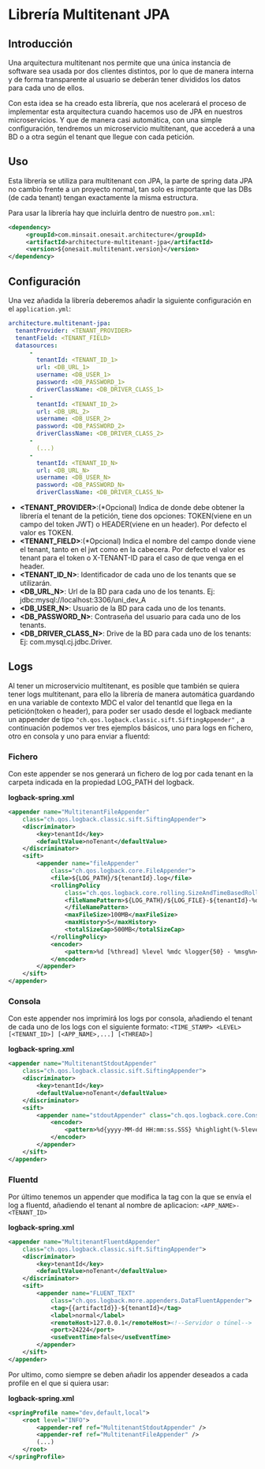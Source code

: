 # Librería Multitenant JPA

## Introducción

Una arquitectura multitenant nos permite que una única instancia de software sea usada por dos clientes distintos, por lo que de manera interna y de forma transparente al usuario se deberán tener divididos los datos para cada uno de ellos.

Con esta idea se ha creado esta librería, que nos acelerará el proceso de implementar esta arquitectura cuando hacemos uso de JPA en nuestros microservicios. Y que de manera casi automática, con una simple configuración, tendremos un microservicio multitenant, que accederá a una BD o a otra según el tenant que llegue con cada petición.

## Uso

Esta librería se utiliza para multitenant con JPA, la parte de spring data JPA no cambio frente a un proyecto normal, tan solo es importante que las DBs (de cada tenant) tengan exactamente la misma estructura.

Para usar la librería hay que incluirla dentro de nuestro `pom.xml`:

```xml
<dependency>
     <groupId>com.minsait.onesait.architecture</groupId>
     <artifactId>architecture-multitenant-jpa</artifactId>
     <version>${onesait.multitenant.version}</version>
</dependency>
```

## Configuración

Una vez añadida la librería deberemos añadir la siguiente configuración en el `application.yml`:

```yaml
architecture.multitenant-jpa:
  tenantProvider: <TENANT_PROVIDER>
  tenantField: <TENANT_FIELD>
  datasources: 
      -
        tenantId: <TENANT_ID_1>
        url: <DB_URL_1>
        username: <DB_USER_1>
        password: <DB_PASSWORD_1>
        driverClassName: <DB_DRIVER_CLASS_1>
      -
        tenantId: <TENANT_ID_2>
        url: <DB_URL_2>
        username: <DB_USER_2>
        password: <DB_PASSWORD_2>
        driverClassName: <DB_DRIVER_CLASS_2>
      -
        (...)
      -
        tenantId: <TENANT_ID_N>
        url: <DB_URL_N>
        username: <DB_USER_N>
        password: <DB_PASSWORD_N>
        driverClassName: <DB_DRIVER_CLASS_N>
```

* **<TENANT_PROVIDER>**:(*Opcional) Indica de donde debe obtener la librería el tenant de la petición, tiene dos opciones: TOKEN(viene en un campo del token JWT) o HEADER(viene en un header). Por defecto el valor es TOKEN.
* **<TENANT_FIELD>**:(*Opcional) Indica el nombre del campo donde viene el tenant, tanto en el jwt como en la cabecera. Por defecto el valor es tenant para el token o X-TENANT-ID para el caso de que venga en el header.
* **<TENANT_ID_N>**: Identificador de cada uno de los tenants que se utilizarán.
* **<DB_URL_N>**: Url de la BD para cada uno de los tenants. Ej: jdbc:mysql://localhost:3306/uni_dev_A
* **<DB_USER_N>**: Usuario de la BD para cada uno de los tenants.
* **<DB_PASSWORD_N>**: Contraseña del usuario para cada uno de los tenants.
* **<DB_DRIVER_CLASS_N>**: Drive de la BD para cada uno de los tenants: Ej: com.mysql.cj.jdbc.Driver.

## Logs
Al tener un microservicio multitenant, es posible que también se quiera tener logs multitenant, para ello la librería de manera automática guardando en una variable de contexto MDC el valor del tenantId que llega en la petición(token o header), para poder ser usado desde el logback mediante un appender de tipo `"ch.qos.logback.classic.sift.SiftingAppender"` , a continuación podemos ver tres ejemplos básicos, uno para logs en fichero, otro en consola y uno para enviar a fluentd:

### Fichero
Con este appender se nos generará un fichero de log por cada tenant en la carpeta indicada en la propiedad LOG_PATH del logback.

**logback-spring.xml**
```xml
<appender name="MultitenantFileAppender"
    class="ch.qos.logback.classic.sift.SiftingAppender">
    <discriminator>
        <key>tenantId</key>
        <defaultValue>noTenant</defaultValue>
    </discriminator>
    <sift>
        <appender name="fileAppender"
            class="ch.qos.logback.core.FileAppender">
            <file>${LOG_PATH}/${tenantId}.log</file>
            <rollingPolicy
                class="ch.qos.logback.core.rolling.SizeAndTimeBasedRollingPolicy">
                <fileNamePattern>${LOG_PATH}/${LOG_FILE}-${tenantId}-%d{yyyy-MM-dd}-${PID}_%i.log
                </fileNamePattern>
                <maxFileSize>100MB</maxFileSize>
                <maxHistory>5</maxHistory>
                <totalSizeCap>500MB</totalSizeCap>
            </rollingPolicy>
            <encoder>
                <pattern>%d [%thread] %level %mdc %logger{50} - %msg%n</pattern>
            </encoder>
        </appender>
    </sift>
</appender>
```

### Consola
Con este appender nos imprimirá los logs por consola, añadiendo el tenant de cada uno de los logs con el siguiente formato: `<TIME_STAMP> <LEVEL> [<TENANT_ID>] [<APP_NAME>,...] [<THREAD>]`

**logback-spring.xml**
```xml
<appender name="MultitenantStdoutAppender"
    class="ch.qos.logback.classic.sift.SiftingAppender">
    <discriminator>
        <key>tenantId</key>
        <defaultValue>noTenant</defaultValue>
    </discriminator>
    <sift>
        <appender name="stdoutAppender" class="ch.qos.logback.core.ConsoleAppender">
            <encoder>
                <pattern>%d{yyyy-MM-dd HH:mm:ss.SSS} %highlight(%-5level)[${tenantId}] [${APP_NAME:-},%X{X-B3-TraceId:-},%X{X-B3-SpanId:-},%X{X-Span-Export:-}] [%thread] %logger{50} - %msg%n</pattern>
            </encoder>
        </appender>
    </sift>
</appender>
```

### Fluentd
Por último tenemos un appender que modifica la tag con la que se envía el log a fluentd, añadiendo el tenant al nombre de aplicacion: `<APP_NAME>-<TENANT_ID>`

**logback-spring.xml**
```xml
<appender name="MultitenantFluentdAppender"
    class="ch.qos.logback.classic.sift.SiftingAppender">
    <discriminator>
        <key>tenantId</key>
        <defaultValue>noTenant</defaultValue>
    </discriminator>
    <sift>
        <appender name="FLUENT_TEXT"
            class="ch.qos.logback.more.appenders.DataFluentAppender">
            <tag>{{artifactId}}-${tenantId}</tag>
            <label>normal</label>
            <remoteHost>127.0.0.1</remoteHost><!--Servidor o túnel-->
            <port>24224</port>
            <useEventTime>false</useEventTime>
        </appender>
    </sift>
</appender>
```

Por ultimo, como siempre se deben añadir los appender deseados a cada profile en el que si quiera usar:

**logback-spring.xml**
```xml
<springProfile name="dev,default,local">
    <root level="INFO">
        <appender-ref ref="MultitenantStdoutAppender" />
        <appender-ref ref="MultitenantFileAppender" />
        (...)
    </root>
</springProfile>
```